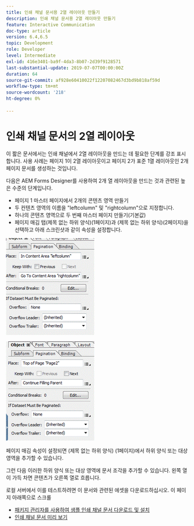 ```yaml
---
title: 인쇄 채널 문서용 2열 레이아웃 만들기
description: 인쇄 채널 문서용 2열 레이아웃 만들기
feature: Interactive Communication
doc-type: article
version: 6.4,6.5
topic: Development
role: Developer
level: Intermediate
exl-id: 416e3401-ba9f-4da3-8b07-2d39f9128571
last-substantial-update: 2019-07-07T00:00:00Z
duration: 64
source-git-commit: af928e60410022f12207082467d3bd9b818af59d
workflow-type: tm+mt
source-wordcount: '218'
ht-degree: 0%

---
```


# 인쇄 채널 문서의 2열 레이아웃

이 짧은 문서에서는 인쇄 채널에서 2열 레이아웃을 만드는 데 필요한 단계를 강조 표시합니다. 사용 사례는 페이지 1이 2열 레이아웃이고 페이지 2가 표준 1열 레이아웃인 2개 페이지 문서를 생성하는 것입니다.

다음은 AEM Forms Designer를 사용하여 2개 열 레이아웃을 만드는 것과 관련된 높은 수준의 단계입니다.

* 페이지 1 마스터 페이지에서 2개의 콘텐츠 영역 만들기
* 두 컨텐츠 영역의 이름을 &quot;leftcolumn&quot; 및 &quot;rightcolumn&quot;으로 지정합니다.
* 하나의 콘텐츠 영역으로 두 번째 마스터 페이지 만들기(기본값)
* 페이지 매김 탭(제목 없는 하위 양식)(1페이지)과 (제목 없는 하위 양식)(2페이지)을 선택하고 아래 스크린샷과 같이 속성을 설정합니다.

![page1](assets/untitledsubform_paginationproperties.gif)

![page2](assets/untitled_subformpage2.gif)

페이지 매김 속성이 설정되면 (제목 없는 하위 양식) (1페이지)에서 하위 양식 또는 대상 영역을 추가할 수 있습니다.

그런 다음 이러한 하위 양식 또는 대상 영역에 문서 조각을 추가할 수 있습니다. 왼쪽 열이 가득 차면 콘텐츠가 오른쪽 열로 흐릅니다.

로컬 서버에서 이를 테스트하려면 이 문서와 관련된 에셋을 다운로드하십시오. 이 페이지 아래쪽으로 스크롤

* [패키지 관리자를 사용하여 샘플 인쇄 채널 문서 다운로드 및 설치](assets/print-channel-with-two-column-layout.zip)
* [인쇄 채널 문서 미리 보기](http://localhost:4502/content/dam/formsanddocuments/2columnlayout/jcr:content?channel=print&amp;mode=preview&amp;dataRef=service%3A%2F%2FFnDTestData&amp;wcmmode=disabled)
